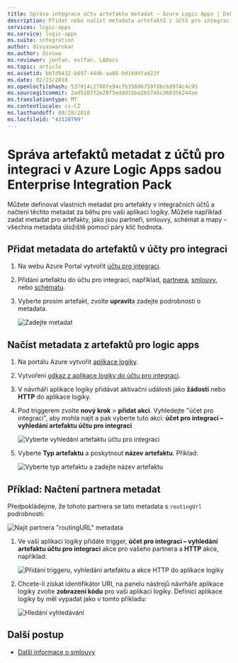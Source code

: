 ```yaml
---
title: Správa integrace účtu artefaktu metadat – Azure Logic Apps | Dokumentace Microsoftu
description: Přidat nebo načíst metadata artefaktů z účtů pro integraci v Azure Logic Apps sadou Enterprise Integration Pack
services: logic-apps
ms.service: logic-apps
ms.suite: integration
author: divyaswarnkar
ms.author: divswa
ms.reviewer: jonfan, estfan, LADocs
ms.topic: article
ms.assetid: bb7d9432-b697-44db-aa88-bd16ddfad23f
ms.date: 02/23/2018
ms.openlocfilehash: 537014c2780fe94cfb35806759f8bcbd974c4c95
ms.sourcegitcommit: 2ad510772e28f5eddd15ba265746c368356244ae
ms.translationtype: MT
ms.contentlocale: cs-CZ
ms.lasthandoff: 08/28/2018
ms.locfileid: "43128799"
---
```

# <a name="manage-artifact-metadata-from-integration-accounts-in-azure-logic-apps-with-enterprise-integration-pack"></a>Správa artefaktů metadat z účtů pro integraci v Azure Logic Apps sadou Enterprise Integration Pack

Můžete definovat vlastních metadat pro artefakty v integračních účtů a načtení těchto metadat za běhu pro vaši aplikaci logiky. Můžete například zadat metadat pro artefakty, jako jsou partneři, smlouvy, schémat a mapy – všechna metadata úložiště pomocí páry klíč hodnota. 

## <a name="add-metadata-to-artifacts-in-integration-accounts"></a>Přidat metadata do artefaktů v účty pro integraci

1. Na webu Azure Portal vytvořit [účtu pro integraci](logic-apps-enterprise-integration-create-integration-account.md).

2. Přidání artefaktu do účtu pro integraci, například, [partnera](logic-apps-enterprise-integration-partners.md), [smlouvy](logic-apps-enterprise-integration-agreements.md), nebo [schématu](logic-apps-enterprise-integration-schemas.md).

3. Vyberte prosím artefakt, zvolte **upravit**a zadejte podrobnosti o metadata.

   ![Zadejte metadat](media/logic-apps-enterprise-integration-metadata/image1.png)

## <a name="retrieve-metadata-from-artifacts-for-logic-apps"></a>Načíst metadata z artefaktů pro logic apps

1. Na portálu Azure vytvořit [aplikace logiky](quickstart-create-first-logic-app-workflow.md).

2. Vytvoření [odkaz z aplikace logiky do účtu pro integraci](logic-apps-enterprise-integration-create-integration-account.md#link-account). 

3. V návrháři aplikace logiky přidávat aktivační události jako **žádosti** nebo **HTTP** do aplikace logiky.

4. Pod triggerem zvolte **nový krok** > **přidat akci**. Vyhledejte "účet pro integraci", aby mohla najít a pak vyberte tuto akci: **účet pro integraci – vyhledání artefaktu účtu pro integraci**

   ![Vyberte vyhledání artefaktu účtu pro integraci](media/logic-apps-enterprise-integration-metadata/image2.png)

5. Vyberte **Typ artefaktu** a poskytnout **název artefaktu**. Příklad:

   ![Vyberte typ artefaktu a zadejte název artefaktu](media/logic-apps-enterprise-integration-metadata/image3.png)

## <a name="example-retrieve-partner-metadata"></a>Příklad: Načtení partnera metadat

Předpokládejme, že tohoto partnera se tato metadata s `routingUrl` podrobnosti:

![Najít partnera "routingURL" metadata](media/logic-apps-enterprise-integration-metadata/image6.png)

1. Ve vaší aplikaci logiky přidáte trigger, **účet pro integraci – vyhledání artefaktu účtu pro integraci** akce pro vašeho partnera a **HTTP** akce, například:

   ![Přidání triggeru, vyhledání artefaktu a akce HTTP do aplikace logiky](media/logic-apps-enterprise-integration-metadata/image4.png)

2. Chcete-li získat identifikátor URI, na panelu nástrojů návrháře aplikace logiky zvolte **zobrazení kódu** pro vaši aplikaci logiky. Definici aplikace logiky by měl vypadat jako v tomto příkladu:

   ![Hledání vyhledávání](media/logic-apps-enterprise-integration-metadata/image5.png)

## <a name="next-steps"></a>Další postup

* [Další informace o smlouvy](logic-apps-enterprise-integration-agreements.md)
